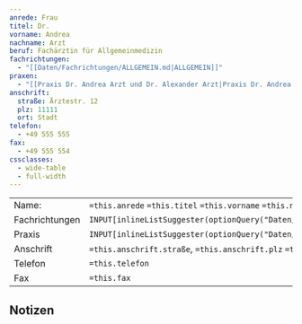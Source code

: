 ```yaml
---
anrede: Frau
titel: Dr.
vorname: Andrea
nachname: Arzt
beruf: Fachärztin für Allgemeinmedizin
fachrichtungen:
  - "[[Daten/Fachrichtungen/ALLGEMEIN.md|ALLGEMEIN]]"
praxen:
  - "[[Praxis Dr. Andrea Arzt und Dr. Alexander Arzt|Praxis Dr. Andrea Arzt und Dr. Alexander Arzt]]"
anschrift:
  straße: Ärztestr. 12
  plz: 11111
  ort: Stadt
telefon:
  - +49 555 555
fax:
  - +49 555 554
cssclasses:
  - wide-table
  - full-width
---
```


|                |                                                                                  |
| -------------- | -------------------------------------------------------------------------------- |
| Name:          | `=this.anrede` `=this.titel` `=this.vorname` `=this.nachname`                    |
| Fachrichtungen | `INPUT[inlineListSuggester(optionQuery("Daten/Fachrichtungen")):fachrichtungen]` |
| Praxis         | `INPUT[inlineListSuggester(optionQuery("Daten/Kontakte/Praxen")):praxen]`        |
| Anschrift      | `=this.anschrift.straße`, `=this.anschrift.plz` `=this.anschrift.ort`            |
| Telefon        | `=this.telefon`                                                                  |
| Fax            | `=this.fax`                                                                      |

## Notizen
